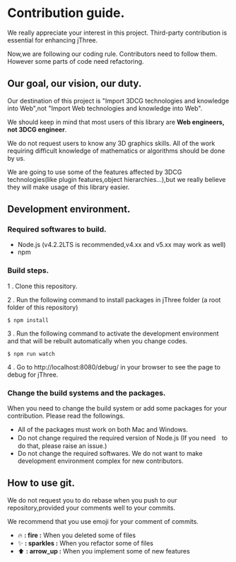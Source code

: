 # Contribution guide.
We really appreciate your interest in this project.
Third-party contribution is essential for enhancing jThree.

Now,we are following our coding rule.
Contributors need to follow them.
However some parts of code need refactoring.

## Our goal, our vision, our duty.
Our destination of this project is "Import 3DCG technologies and knowledge into Web",not "Import Web technologies and knowledge into Web".

We should keep in mind that most users of this library are **Web engineers, not 3DCG engineer**.

We do not request users to know any 3D graphics skills. All of the work requiring difficult knowledge of mathematics or algorithms should be done by us.

We are going to use some of the features affected by 3DCG technologies(like plugin features,object hierarchies...),but we really believe they will make usage of this library easier.

## Development environment.
### Required softwares to build.
* Node.js (v4.2.2LTS is recommended,v4.xx and v5.xx may work as well)
* npm

### Build steps.
1 . Clone this repository.

2 . Run the following command to install packages in jThree folder (a root folder of this repository)
```shell
$ npm install
```
3 . Run the following command to activate the development environment and that will be rebuilt automatically when you change codes.
```shell
$ npm run watch
```
4 . Go to http://localhost:8080/debug/ in your browser to see the page to debug for jThree.

### Change the build systems and the packages.
When you need to change the build system or add some packages for your contribution. Please read the followings.

* All of the packages must work on both Mac and Windows.
* Do not change required the required version of Node.js (If you need　to do that, please raise an issue.)
* Do not change the required softwares. We do not want to make development environment complex for new contributors.

## How to use git.
We do not request you to do rebase when you push to our repository,provided your comments well to your commits.


We recommend that you use emoji for your comment of commits.

* :fire: **: fire :** When you deleted some of files
* :sparkles: **: sparkles :** When you refactor some of files
* :arrow_up: **: arrow_up :** When you implement some of new features
